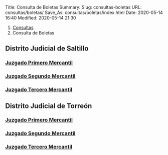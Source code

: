 Title: Consulta de Boletas
Summary:
Slug: consultas-boletas
URL: consultas/boletas/
Save_As: consultas/boletas/index.html
Date: 2020-05-14 16:40
Modified: 2020-05-14 21:30


<nav aria-label="breadcrumb">
<ol class="breadcrumb">
<li class="breadcrumb-item"><a href="../">Consultas</a></li>
<li class="breadcrumb-item active" aria-current="page">Consulta de Boletas</li>
</ol>
</nav>

## Distrito Judicial de Saltillo

### [Juzgado Primero Mercantil](http://201.144.104.74/eexpediente/consultaboleta.php?id=36)

### [Juzgado Segundo Mercantil](http://201.144.104.74/eexpediente/consultaboleta.php?id=37)

### [Juzgado Tercero Mercantil](http://201.144.104.74/eexpediente/consultaboleta.php?id=201)

## Distrito Judicial de Torreón

### [Juzgado Primero Mercantil](http://201.144.104.74/eexpediente/consultaboleta.php?id=75)

### [Juzgado Segundo Mercantil](http://201.144.104.74/eexpediente/consultaboleta.php?id=76)

### [Juzgado Tercero Mercantil](http://201.144.104.74/eexpediente/consultaboleta.php?id=81)
